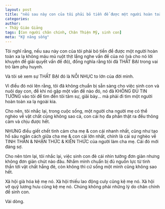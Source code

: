 ```yaml
---
layout: post
title: "nếu sau này con của tôi phải bỏ tiền để được một người hoàn toàn xa lạ không máu mủ ruột thịt lắng nghe vấn đề của nó"
categories:
author:
- Thầy Giáo Giảng
tags: [Con người chân chính, Chân Thiện Mỹ, sinh con]
meta: "Kỹ năng sống"
---
```

Tôi nghĩ rằng, nếu sau này con của tôi phải bỏ tiền để được một người hoàn toàn xa lạ không máu mủ ruột thịt lắng nghe vấn đề của nó (và cho nó lời khuyên để giải quyết vấn đề đó), đồng nghĩa rằng tôi đã THẤT BẠI trong vai trò làm phụ huynh.

Và tôi sẽ xem sự THẤT BẠI đó là NỖI NHỤC to lớn của đời mình.

Vì điều đó nói lên rằng, tôi đã không chuẩn bị sẵn sàng cho việc sinh con và nuôi dạy con, để khi nó gặp một vấn đề nào đó, nó đã KHÔNG ĐỦ TIN TƯỞNG vào tôi để tìm đến tôi tâm sự, giãi bày... mà phải đi tìm một người hoàn toàn xa lạ ngoài kia.

Cho nên, tôi nhắc lại, trong cuộc sống, một người cha người mẹ có thể nghèo về vật chất cũng không sao cả, con cái họ đa phần thật ra đều thông cảm và chịu được hết. 

NHƯNG điều giết chết tình cảm cha mẹ & con cái nhanh nhất, cũng như tạo hố sâu ngăn cách giữa cha mẹ & con cái lớn nhất, chính là cái sự nghèo về TINH THẦN & NHẬN THỨC & KIẾN THỨC của người làm cha mẹ. Cái đó mới đáng sợ.

Cho nên tóm lại, tôi nhắc lại, việc sinh con đẻ cái nhìn tưởng đơn giản nhưng không đơn giản chút nào đâu. Nhắm mình chuẩn bị đủ nguồn lực từ tinh thần tới vật chất hẵng đẻ, còn không thì cứ sống một mình cũng không sao hết.

Xã hội già hóa kệ mẹ nó. Xã hội thiếu lao động culy cũng kệ mẹ nó.  Xã hội vỡ quỹ lương hưu cũng kệ mẹ nó. Chúng không phải những lý do chân chính để sinh con.

Vài dòng.